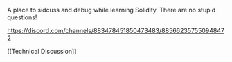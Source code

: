 A place to sidcuss and debug while learning Solidity. There are no stupid questions!

https://discord.com/channels/883478451850473483/885662357550948472

[[Technical Discussion]]